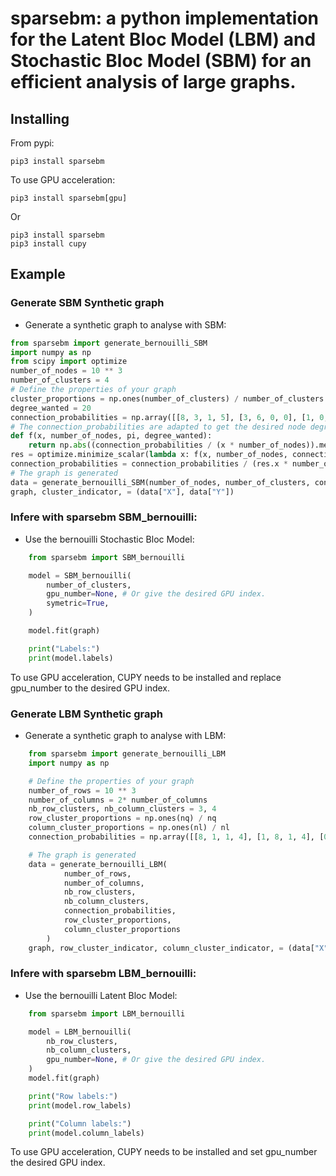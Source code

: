# sparsebm: a python implementation for the Latent Bloc Model (LBM) and Stochastic Bloc Model (SBM) for an efficient analysis of large graphs.

## Installing

From pypi:

```
pip3 install sparsebm
```

To use GPU acceleration:

```
pip3 install sparsebm[gpu]
```

Or
```
pip3 install sparsebm
pip3 install cupy
```

## Example
### Generate SBM Synthetic graph
- Generate a synthetic graph to analyse with SBM:
```python
from sparsebm import generate_bernouilli_SBM
import numpy as np
from scipy import optimize
number_of_nodes = 10 ** 3
number_of_clusters = 4
# Define the properties of your graph
cluster_proportions = np.ones(number_of_clusters) / number_of_clusters
degree_wanted = 20
connection_probabilities = np.array([[8, 3, 1, 5], [3, 6, 0, 0], [1, 0, 9, 2], [5, 0, 2, 7]])
# The connection_probabilities are adapted to get the desired node degree
def f(x, number_of_nodes, pi, degree_wanted):
    return np.abs((connection_probabilities / (x * number_of_nodes)).mean() * number_of_nodes - degree_wanted)
res = optimize.minimize_scalar(lambda x: f(x, number_of_nodes, connection_probabilities, degree_wanted))
connection_probabilities = connection_probabilities / (res.x * number_of_nodes)
# The graph is generated
data = generate_bernouilli_SBM(number_of_nodes, number_of_clusters, connection_probabilities, cluster_proportions, symetric=True)
graph, cluster_indicator, = (data["X"], data["Y"])
```

### Infere with sparsebm SBM_bernouilli:
 - Use the bernouilli Stochastic Bloc Model:
```python
    from sparsebm import SBM_bernouilli

    model = SBM_bernouilli(
        number_of_clusters,
        gpu_number=None, # Or give the desired GPU index.
        symetric=True,
    )

    model.fit(graph)

    print("Labels:")
    print(model.labels)
```
To use GPU acceleration, CUPY needs to be installed and replace gpu_number to the desired GPU index.



### Generate LBM Synthetic graph
- Generate a synthetic graph to analyse with LBM:
``` python
    from sparsebm import generate_bernouilli_LBM
    import numpy as np

    # Define the properties of your graph
    number_of_rows = 10 ** 3
    number_of_columns = 2* number_of_columns
    nb_row_clusters, nb_column_clusters = 3, 4
    row_cluster_proportions = np.ones(nq) / nq
    column_cluster_proportions = np.ones(nl) / nl
    connection_probabilities = np.array([[8, 1, 1, 4], [1, 8, 1, 4], [0, 1, 8, 0]]) / (0.08 * number_of_rows)

    # The graph is generated
    data = generate_bernouilli_LBM(
            number_of_rows,
            number_of_columns,
            nb_row_clusters,
            nb_column_clusters,
            connection_probabilities,
            row_cluster_proportions,
            column_cluster_proportions
        )
    graph, row_cluster_indicator, column_cluster_indicator, = (data["X"], data["Y1"], data["Y2"])
```

### Infere with sparsebm LBM_bernouilli:
 - Use the bernouilli Latent Bloc Model:

``` python
    from sparsebm import LBM_bernouilli

    model = LBM_bernouilli(
        nb_row_clusters,
        nb_column_clusters,
        gpu_number=None, # Or give the desired GPU index.
    )
    model.fit(graph)

    print("Row labels:")
    print(model.row_labels)

    print("Column labels:")
    print(model.column_labels)
```
To use GPU acceleration, CUPY needs to be installed and set gpu_number the desired GPU index.
